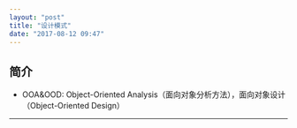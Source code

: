 ```yaml
---
layout: "post"
title: "设计模式"
date: "2017-08-12 09:47"
---
```


## 简介

- OOA&OOD: Object-Oriented Analysis（面向对象分析方法），面向对象设计（Object-Oriented Design）

































---
